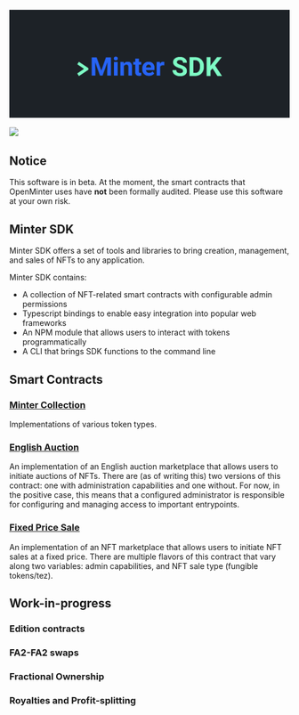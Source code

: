 ![Minter SDK header](/docs/mintersdkhead.png)

[![](https://img.shields.io/badge/license-MIT-brightgreen)](LICENSE)

## Notice

This software is in beta. At the moment, the smart contracts
that OpenMinter uses have **not** been formally audited. Please
use this software at your own risk.

## Minter SDK

Minter SDK offers a set of tools and libraries to bring creation, management, and sales of NFTs to any application. 

Minter SDK contains:
- A collection of NFT-related smart contracts with configurable admin permissions
- Typescript bindings to enable easy integration into popular web frameworks
- An NPM module that allows users to interact with tokens programmatically
- A CLI that brings SDK functions to the command line

## Smart Contracts

### [Minter Collection](minter_collection)
Implementations of various token types.

### [English Auction](english_auction)
An implementation of an English auction marketplace that allows users to initiate auctions of NFTs. There are (as of writing this) 
two versions of this contract: one with administration capabilities and one without. For now, in the positive case, this means that
a configured administrator is responsible for configuring and managing access to important entrypoints. 
### [Fixed Price Sale](fixed_price_sale)
An implementation of an NFT marketplace that allows users to initiate NFT sales at a fixed price. There are multiple flavors of this contract that vary along two variables: admin capabilities, and NFT sale type (fungible tokens/tez).

## Work-in-progress

### Edition contracts

### FA2-FA2 swaps

### Fractional Ownership

### Royalties and Profit-splitting
